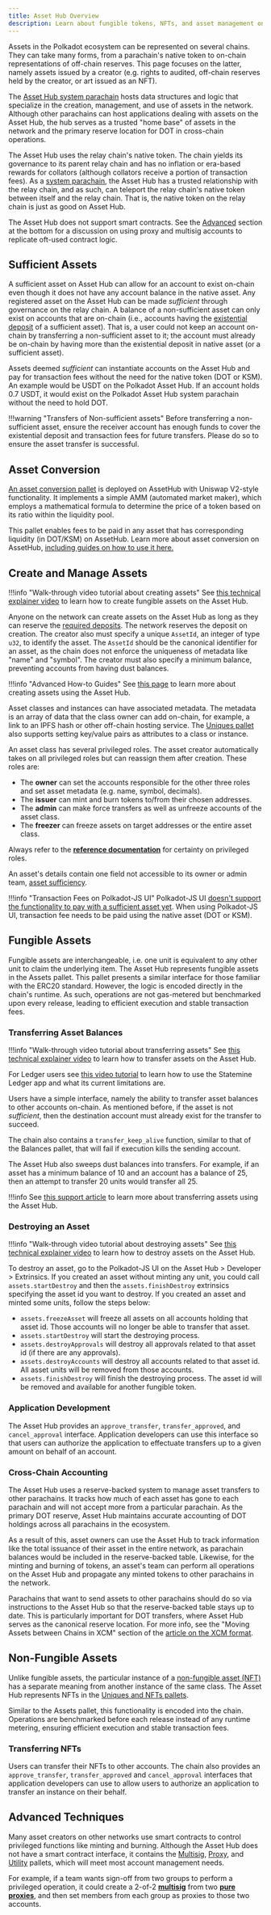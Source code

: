 ```yaml
---
title: Asset Hub Overview
description: Learn about fungible tokens, NFTs, and asset management on Polkadot's Asset Hub.
---
```


Assets in the Polkadot ecosystem can be represented on several chains. They can take many forms,
from a parachain's native token to on-chain representations of off-chain reserves. This page focuses
on the latter, namely assets issued by a creator (e.g. rights to audited, off-chain reserves held by
the creator, or art issued as an NFT).

The
[Asset Hub system parachain](https://www.parity.io/blog/statemint-generic-assets-chain-proposing-a-common-good-parachain-to-polkadot-governance/)
hosts data structures and logic that specialize in the creation, management, and use of assets in
the network. Although other parachains can host applications dealing with assets on the Asset Hub,
the hub serves as a trusted "home base" of assets in the network and the primary reserve location for DOT in cross-chain operations.

The Asset Hub uses the relay chain's native token. The chain yields its governance to its parent
relay chain and has no inflation or era-based rewards for collators (although collators receive a
portion of transaction fees). As a [system parachain](./learn-system-chains.md), the Asset Hub has a
trusted relationship with the relay chain, and as such, can teleport the relay chain's native token
between itself and the relay chain. That is, the native token on the relay chain is just as good on
Asset Hub.

The Asset Hub does not support smart contracts. See the [Advanced](#advanced-techniques) section at
the bottom for a discussion on using proxy and multisig accounts to replicate oft-used contract
logic.

## Sufficient Assets

A sufficient asset on Asset Hub can allow for an account to exist on-chain even though it does not
have any account balance in the native asset. Any registered asset on the Asset Hub can be made
_sufficient_ through governance on the relay chain. A balance of a non-sufficient asset can only
exist on accounts that are on-chain (i.e., accounts having the
[existential deposit](./learn-accounts.md#existential-deposit-and-reaping) of a sufficient asset).
That is, a user could not keep an account on-chain by transferring a non-sufficient asset to it; the
account must already be on-chain by having more than the existential deposit in native asset (or a
sufficient asset).

Assets deemed _sufficient_ can instantiate accounts on the Asset Hub and pay for transaction fees
without the need for the native token (DOT or KSM). An example would be USDT on the Polkadot Asset
Hub. If an account holds 0.7 USDT, it would exist on the Polkadot Asset Hub system parachain without
the need to hold DOT.

!!!warning "Transfers of Non-sufficient assets"
    Before transferring a non-sufficient asset, ensure the receiver account has enough funds to cover the existential deposit and transaction fees for future transfers. Please do so to ensure the asset transfer is successful.

## Asset Conversion

[An asset conversion pallet](https://paritytech.github.io/polkadot-sdk/master/pallet_asset_conversion/index.html)
is deployed on AssetHub with Uniswap V2-style functionality. It implements a simple AMM (automated
market maker), which employs a mathematical formula to determine the price of a token based on its
ratio within the liquidity pool.

This pallet enables fees to be paid in any asset that has corresponding liquidity (in DOT/KSM) on
AssetHub. Learn more about asset conversion on AssetHub,
[including guides on how to use it here.](./learn-asset-conversion-assethub.md)

## Create and Manage Assets

!!!info "Walk-through video tutorial about creating assets"
    See [this technical explainer video](https://youtu.be/knNLZEyposM?list=PLOyWqupZ-WGuAuS00rK-pebTMAOxW41W8&t=63) to learn how to create fungible assets on the Asset Hub.

Anyone on the network can create assets on the Asset Hub as long as they can reserve the
[required deposits](../general/chain-state-values.md). The network reserves the
deposit on creation. The creator also must specify a unique `AssetId`, an integer of type `u32`, to
identify the asset. The `AssetId` should be the canonical identifier for an asset, as the chain does
not enforce the uniqueness of metadata like "name" and "symbol". The creator must also specify a
minimum balance, preventing accounts from having dust balances.

!!!info "Advanced How-to Guides"
    See [this page](./learn-guides-assets-create.md) to learn more about creating assets using the Asset Hub.

Asset classes and instances can have associated metadata. The metadata is an array of data that the
class owner can add on-chain, for example, a link to an IPFS hash or other off-chain hosting
service. The [Uniques pallet](./learn-nft-pallets.md#uniques-pallet) also supports setting key/value
pairs as attributes to a class or instance.

An asset class has several privileged roles. The asset creator automatically takes on all privileged
roles but can reassign them after creation. These roles are:

- The **owner** can set the accounts responsible for the other three roles and set asset metadata
  (e.g. name, symbol, decimals).
- The **issuer** can mint and burn tokens to/from their chosen addresses.
- The **admin** can make force transfers as well as unfreeze accounts of the asset class.
- The **freezer** can freeze assets on target addresses or the entire asset class.

Always refer to the [**reference documentation**](https://crates.parity.io/pallet_assets/index.html)
for certainty on privileged roles.

An asset's details contain one field not accessible to its owner or admin team,
[asset sufficiency](#sufficient-assets).

!!!info "Transaction Fees on Polkadot-JS UI"
    Polkadot-JS UI [doesn't support the functionality to pay with a sufficient asset yet](https://github.com/polkadot-js/apps/issues/7812). When using Polkadot-JS UI, transaction fee needs to be paid using the native asset (DOT or KSM).

## Fungible Assets

Fungible assets are interchangeable, i.e. one unit is equivalent to any other unit to claim the
underlying item. The Asset Hub represents fungible assets in the Assets pallet. This pallet presents
a similar interface for those familiar with the ERC20 standard. However, the logic is encoded
directly in the chain's runtime. As such, operations are not gas-metered but benchmarked upon every
release, leading to efficient execution and stable transaction fees.

### Transferring Asset Balances

!!!info "Walk-through video tutorial about transferring assets"
    See [this technical explainer video](https://youtu.be/knNLZEyposM?list=PLOyWqupZ-WGuAuS00rK-pebTMAOxW41W8&t=326) to learn how to transfer assets on the Asset Hub.

For Ledger users see [this video tutorial](https://youtu.be/j0O-KziV9iw) to learn how to use the
Statemine Ledger app and what its current limitations are.

Users have a simple interface, namely the ability to transfer asset balances to other accounts
on-chain. As mentioned before, if the asset is not _sufficient_, then the destination account must
already exist for the transfer to succeed.

The chain also contains a `transfer_keep_alive` function, similar to that of the Balances pallet,
that will fail if execution kills the sending account.

The Asset Hub also sweeps dust balances into transfers. For example, if an asset has a minimum
balance of 10 and an account has a balance of 25, then an attempt to transfer 20 units would
transfer all 25.

!!!info
    See [this support article](https://support.polkadot.network/support/solutions/articles/65000181118-how-to-transfer-tether-usdt-on-statemine) to learn more about transferring assets using the Asset Hub.

### Destroying an Asset

!!!info "Walk-through video tutorial about destroying assets"
    See [this technical explainer video](https://youtu.be/knNLZEyposM?list=PLOyWqupZ-WGuAuS00rK-pebTMAOxW41W8&t=422) to learn how to destroy assets on the Asset Hub.

To destroy an asset, go to the Polkadot-JS UI on the Asset Hub > Developer > Extrinsics. If you
created an asset without minting any unit, you could call `assets.startDestroy` and then the
`assets.finishDestroy` extrinsics specifying the asset id you want to destroy. If you created an
asset and minted some units, follow the steps below:

- `assets.freezeAsset` will freeze all assets on all accounts holding that asset id. Those accounts
  will no longer be able to transfer that asset.
- `assets.startDestroy` will start the destroying process.
- `assets.destroyApprovals` will destroy all approvals related to that asset id (if there are any
  approvals).
- `assets.destroyAccounts` will destroy all accounts related to that asset id. All asset units will
  be removed from those accounts.
- `assets.finishDestroy` will finish the destroying process. The asset id will be removed and
  available for another fungible token.

### Application Development

The Asset Hub provides an `approve_transfer`, `transfer_approved`, and `cancel_approval` interface.
Application developers can use this interface so that users can authorize the application to
effectuate transfers up to a given amount on behalf of an account.

### Cross-Chain Accounting

The Asset Hub uses a reserve-backed system to manage asset transfers to other parachains. It tracks
how much of each asset has gone to each parachain and will not accept more from a particular
parachain. As the primary DOT reserve, Asset Hub maintains accurate accounting of DOT holdings across all parachains in the ecosystem.

As a result of this, asset owners can use the Asset Hub to track information like the total issuance
of their asset in the entire network, as parachain balances would be included in the reserve-backed
table. Likewise, for the minting and burning of tokens, an asset's team can perform all operations
on the Asset Hub and propagate any minted tokens to other parachains in the network.

Parachains that want to send assets to other parachains should do so via instructions to the Asset
Hub so that the reserve-backed table stays up to date. This is particularly important for DOT transfers, where Asset Hub serves as the canonical reserve location. For more info, see the "Moving Assets between
Chains in XCM" section of the
[article on the XCM format](https://polkadot.network/blog/xcm-the-cross-consensus-message-format/).

## Non-Fungible Assets

Unlike fungible assets, the particular instance of a [non-fungible asset (NFT)](./learn-nft.md) has
a separate meaning from another instance of the same class. The Asset Hub represents NFTs in the
[Uniques and NFTs pallets](./learn-nft-pallets.md).

Similar to the Assets pallet, this functionality is encoded into the chain. Operations are
benchmarked before each release instead of any runtime metering, ensuring efficient execution and
stable transaction fees.

### Transferring NFTs

Users can transfer their NFTs to other accounts. The chain also provides an `approve_transfer`,
`transfer_approved` and `cancel_approval` interfaces that application developers can use to allow
users to authorize an application to transfer an instance on their behalf.

## Advanced Techniques

Many asset creators on other networks use smart contracts to control privileged functions like
minting and burning. Although the Asset Hub does not have a smart contract interface, it contains
the [Multisig](https://crates.parity.io/pallet_multisig/index.html),
[Proxy](https://crates.parity.io/pallet_proxy/index.html), and
[Utility](https://crates.parity.io/pallet_utility/index.html) pallets, which will meet most account
management needs.

For example, if a team wants sign-off from two groups to perform a privileged operation, it could
create a 2-of-2 [**multisig**](./learn-account-multisig.md) from two
[**pure proxies**](./learn-proxies-pure.md), and then set members from
each group as proxies to those two accounts.
